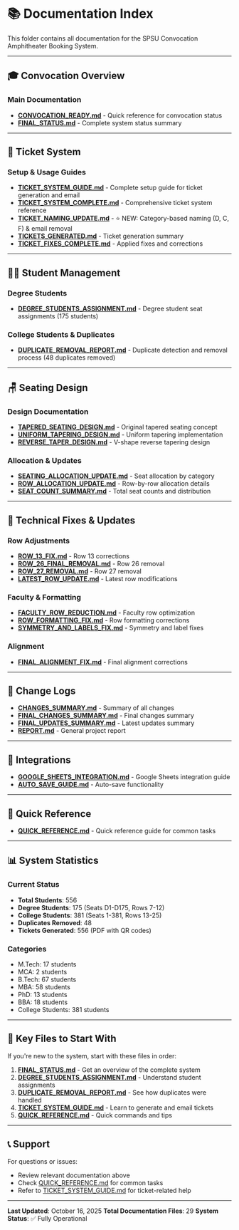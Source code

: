 # 📚 Documentation Index

This folder contains all documentation for the SPSU Convocation Amphitheater Booking System.

---

## 🎓 Convocation Overview

### Main Documentation

- **[CONVOCATION_READY.md](CONVOCATION_READY.md)** - Quick reference for convocation status
- **[FINAL_STATUS.md](FINAL_STATUS.md)** - Complete system status summary

---

## 🎫 Ticket System

### Setup & Usage Guides

- **[TICKET_SYSTEM_GUIDE.md](TICKET_SYSTEM_GUIDE.md)** - Complete setup guide for ticket generation and email
- **[TICKET_SYSTEM_COMPLETE.md](TICKET_SYSTEM_COMPLETE.md)** - Comprehensive ticket system reference
- **[TICKET_NAMING_UPDATE.md](TICKET_NAMING_UPDATE.md)** - ⭐ NEW: Category-based naming (D, C, F) & email removal
- **[TICKETS_GENERATED.md](TICKETS_GENERATED.md)** - Ticket generation summary
- **[TICKET_FIXES_COMPLETE.md](TICKET_FIXES_COMPLETE.md)** - Applied fixes and corrections

---

## 👨‍🎓 Student Management

### Degree Students

- **[DEGREE_STUDENTS_ASSIGNMENT.md](DEGREE_STUDENTS_ASSIGNMENT.md)** - Degree student seat assignments (175 students)

### College Students & Duplicates

- **[DUPLICATE_REMOVAL_REPORT.md](DUPLICATE_REMOVAL_REPORT.md)** - Duplicate detection and removal process (48 duplicates removed)

---

## 🪑 Seating Design

### Design Documentation

- **[TAPERED_SEATING_DESIGN.md](TAPERED_SEATING_DESIGN.md)** - Original tapered seating concept
- **[UNIFORM_TAPERING_DESIGN.md](UNIFORM_TAPERING_DESIGN.md)** - Uniform tapering implementation
- **[REVERSE_TAPER_DESIGN.md](REVERSE_TAPER_DESIGN.md)** - V-shape reverse tapering design

### Allocation & Updates

- **[SEATING_ALLOCATION_UPDATE.md](SEATING_ALLOCATION_UPDATE.md)** - Seat allocation by category
- **[ROW_ALLOCATION_UPDATE.md](ROW_ALLOCATION_UPDATE.md)** - Row-by-row allocation details
- **[SEAT_COUNT_SUMMARY.md](SEAT_COUNT_SUMMARY.md)** - Total seat counts and distribution

---

## 🔧 Technical Fixes & Updates

### Row Adjustments

- **[ROW_13_FIX.md](ROW_13_FIX.md)** - Row 13 corrections
- **[ROW_26_FINAL_REMOVAL.md](ROW_26_FINAL_REMOVAL.md)** - Row 26 removal
- **[ROW_27_REMOVAL.md](ROW_27_REMOVAL.md)** - Row 27 removal
- **[LATEST_ROW_UPDATE.md](LATEST_ROW_UPDATE.md)** - Latest row modifications

### Faculty & Formatting

- **[FACULTY_ROW_REDUCTION.md](FACULTY_ROW_REDUCTION.md)** - Faculty row optimization
- **[ROW_FORMATTING_FIX.md](ROW_FORMATTING_FIX.md)** - Row formatting corrections
- **[SYMMETRY_AND_LABELS_FIX.md](SYMMETRY_AND_LABELS_FIX.md)** - Symmetry and label fixes

### Alignment

- **[FINAL_ALIGNMENT_FIX.md](FINAL_ALIGNMENT_FIX.md)** - Final alignment corrections

---

## 📝 Change Logs

- **[CHANGES_SUMMARY.md](CHANGES_SUMMARY.md)** - Summary of all changes
- **[FINAL_CHANGES_SUMMARY.md](FINAL_CHANGES_SUMMARY.md)** - Final changes summary
- **[FINAL_UPDATES_SUMMARY.md](FINAL_UPDATES_SUMMARY.md)** - Latest updates summary
- **[REPORT.md](REPORT.md)** - General project report

---

## 🔗 Integrations

- **[GOOGLE_SHEETS_INTEGRATION.md](GOOGLE_SHEETS_INTEGRATION.md)** - Google Sheets integration guide
- **[AUTO_SAVE_GUIDE.md](AUTO_SAVE_GUIDE.md)** - Auto-save functionality

---

## 📖 Quick Reference

- **[QUICK_REFERENCE.md](QUICK_REFERENCE.md)** - Quick reference guide for common tasks

---

## 📊 System Statistics

### Current Status

- **Total Students**: 556
- **Degree Students**: 175 (Seats D1-D175, Rows 7-12)
- **College Students**: 381 (Seats 1-381, Rows 13-25)
- **Duplicates Removed**: 48
- **Tickets Generated**: 556 (PDF with QR codes)

### Categories

- M.Tech: 17 students
- MCA: 2 students
- B.Tech: 67 students
- MBA: 58 students
- PhD: 13 students
- BBA: 18 students
- College Students: 381 students

---

## 🎯 Key Files to Start With

If you're new to the system, start with these files in order:

1. **[FINAL_STATUS.md](FINAL_STATUS.md)** - Get an overview of the complete system
2. **[DEGREE_STUDENTS_ASSIGNMENT.md](DEGREE_STUDENTS_ASSIGNMENT.md)** - Understand student assignments
3. **[DUPLICATE_REMOVAL_REPORT.md](DUPLICATE_REMOVAL_REPORT.md)** - See how duplicates were handled
4. **[TICKET_SYSTEM_GUIDE.md](TICKET_SYSTEM_GUIDE.md)** - Learn to generate and email tickets
5. **[QUICK_REFERENCE.md](QUICK_REFERENCE.md)** - Quick commands and tips

---

## 📞 Support

For questions or issues:

- Review relevant documentation above
- Check [QUICK_REFERENCE.md](QUICK_REFERENCE.md) for common tasks
- Refer to [TICKET_SYSTEM_GUIDE.md](TICKET_SYSTEM_GUIDE.md) for ticket-related help

---

**Last Updated**: October 16, 2025
**Total Documentation Files**: 29
**System Status**: ✅ Fully Operational
